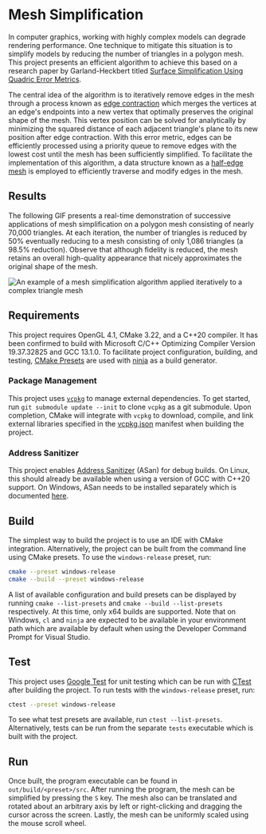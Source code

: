 # Mesh Simplification

In computer graphics, working with highly complex models can degrade rendering performance. One technique to mitigate this situation is to simplify models by reducing the number of triangles in a polygon mesh. This project presents an efficient algorithm to achieve this based on a research paper by Garland-Heckbert titled [Surface Simplification Using Quadric Error Metrics](docs/surface_simplification.pdf).

The central idea of the algorithm is to iteratively remove edges in the mesh through a process known as [edge contraction](https://en.wikipedia.org/wiki/Edge_contraction) which merges the vertices at an edge's endpoints into a new vertex that optimally preserves the original shape of the mesh. This vertex position can be solved for analytically by minimizing the squared distance of each adjacent triangle's plane to its new position after edge contraction. With this error metric, edges can be efficiently processed using a priority queue to remove edges with the lowest cost until the mesh has been sufficiently simplified. To facilitate the implementation of this algorithm, a data structure known as a [half-edge mesh](src/geometry/half_edge_mesh.h) is employed to efficiently traverse and modify edges in the mesh.

## Results

The following GIF presents a real-time demonstration of successive applications of mesh simplification on a polygon mesh consisting of nearly 70,000 triangles. At each iteration, the number of triangles is reduced by 50% eventually reducing to a mesh consisting of only 1,086 triangles (a 98.5% reduction). Observe that although fidelity is reduced, the mesh retains an overall high-quality appearance that nicely approximates the original shape of the mesh.

![An example of a mesh simplification algorithm applied iteratively to a complex triangle mesh](mesh_simplification.gif)

## Requirements

This project requires OpenGL 4.1, CMake 3.22, and a C++20 compiler. It has been confirmed to build with Microsoft C/C++ Optimizing Compiler Version 19.37.32825 and GCC 13.1.0. To facilitate project configuration, building, and testing, [CMake Presets](https://cmake.org/cmake/help/v3.22/manual/cmake-presets.7.html) are used with [ninja](https://ninja-build.org/) as a build generator.

### Package Management

This project uses [`vcpkg`](https://vcpkg.io) to manage external dependencies.  To get started, run `git submodule update --init` to clone `vcpkg` as a git submodule. Upon completion, CMake will integrate with `vcpkg` to download, compile, and link external libraries specified in the [vcpkg.json](vcpkg.json) manifest when building the project.

### Address Sanitizer

This project enables [Address Sanitizer](https://clang.llvm.org/docs/AddressSanitizer.html) (ASan) for debug builds. On Linux, this should already be available when using a version of GCC with C++20 support. On Windows, ASan needs to be installed separately which is documented [here](https://learn.microsoft.com/en-us/cpp/sanitizers/asan?view=msvc-170#install-addresssanitizer).

## Build

The simplest way to build the project is to use an IDE with CMake integration. Alternatively, the project can be built from the command line using CMake presets. To use the `windows-release` preset, run:

```bash
cmake --preset windows-release
cmake --build --preset windows-release
```

A list of available configuration and build presets can be displayed by running  `cmake --list-presets` and `cmake --build --list-presets` respectively. At this time, only x64 builds are supported. Note that on Windows, `cl` and `ninja` are expected to be available in your environment path which are available by default when using the Developer Command Prompt for Visual Studio.

## Test

This project uses [Google Test](https://github.com/google/googletest) for unit testing which can be run with [CTest](https://cmake.org/cmake/help/book/mastering-cmake/chapter/Testing%20With%20CMake%20and%20CTest.html) after building the project. To run tests with the `windows-release` preset, run:

```bash
ctest --preset windows-release
```

To see what test presets are available, run `ctest --list-presets`.  Alternatively, tests can be run from the separate `tests` executable which is built with the project.

## Run

Once built, the program executable can be found in `out/build/<preset>/src`. After running the program, the mesh can be simplified by pressing the `S` key. The mesh also can be translated and rotated about an arbitrary axis by left or right-clicking and dragging the cursor across the screen. Lastly, the mesh can be uniformly scaled using the mouse scroll wheel.
